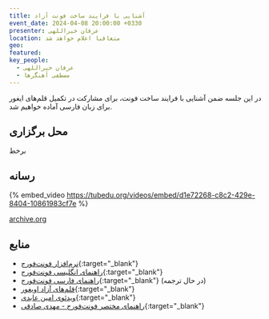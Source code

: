 ```yaml
---
title: آشنایی با فرایند ساخت فونت آزاد
event_date: 2024-04-08 20:00:00 +0330
presenter: عرفان خیراللهی
location: متعاقبا اعلام خواهد شد
geo:
featured:
key_people:
  - عرفان خیراللهی
  - مصطفی آهنگرها
---
```


در این جلسه ضمن آشنایی با فرایند ساخت فونت،
برای مشارکت در تکمیل قلم‌های ایغور برای زبان فارسی آماده خواهیم شد.

## محل برگزاری
برخط

## رسانه

{% embed_video https://tubedu.org/videos/embed/d1e72268-c8c2-429e-8404-10861983cf7e %}

[archive.org](https://archive.org/embed/dona-02)


## منابع
- [نرم‌افزار فونت‌فورج](https://fontforge.org){:target="_blank"}
- [راهنمای انگلیسی فونت‌فورج](http://designwithfontforge.com){:target="_blank"}
- [راهنمای فارسی فونت‌فورج](https://github.com/ahangarha/designwithfontforge.com/tree/add-persian-translation/fa-IR){:target="_blank"} (در حال ترجمه)
- [قلم‌های آزاد اویغور](https://www.ukij.org/fonts/){:target="_blank"}
- [ویدئوی امین عابدی](https://www.youtube.com/watch?v=EcGGR0b4dMY){:target="_blank"}
- [راهنمای مختصر فونت‌فورج - مهدی صادقی](https://mehdix.ir/fontforge.html){:target="_blank"}
